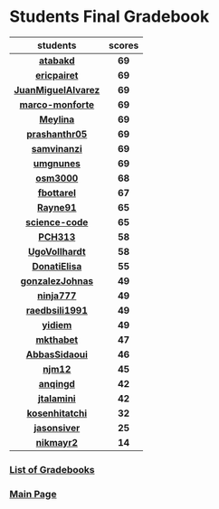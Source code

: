 # Students Final Gradebook

| students | scores |
| :---: | :---: |
| [**atabakd**](https://github.com/atabakd) | **69** |
| [**ericpairet**](https://github.com/ericpairet) | **69** |
| [**JuanMiguelAlvarez**](https://github.com/JuanMiguelAlvarez) | **69** |
| [**marco-monforte**](https://github.com/marco-monforte) | **69** |
| [**Meylina**](https://github.com/Meylina) | **69** |
| [**prashanthr05**](https://github.com/prashanthr05) | **69** |
| [**samvinanzi**](https://github.com/samvinanzi) | **69** |
| [**umgnunes**](https://github.com/umgnunes) | **69** |
| [**osm3000**](https://github.com/osm3000) | **68** |
| [**fbottarel**](https://github.com/fbottarel) | **67** |
| [**Rayne91**](https://github.com/Rayne91) | **65** |
| [**science-code**](https://github.com/science-code) | **65** |
| [**PCH313**](https://github.com/PCH313) | **58** |
| [**UgoVollhardt**](https://github.com/UgoVollhardt) | **58** |
| [**DonatiElisa**](https://github.com/DonatiElisa) | **55** |
| [**gonzalezJohnas**](https://github.com/gonzalezJohnas) | **49** |
| [**ninja777**](https://github.com/ninja777) | **49** |
| [**raedbsili1991**](https://github.com/raedbsili1991) | **49** |
| [**yidiem**](https://github.com/yidiem) | **49** |
| [**mkthabet**](https://github.com/mkthabet) | **47** |
| [**AbbasSidaoui**](https://github.com/AbbasSidaoui) | **46** |
| [**njm12**](https://github.com/njm12) | **45** |
| [**anqingd**](https://github.com/anqingd) | **42** |
| [**jtalamini**](https://github.com/jtalamini) | **42** |
| [**kosenhitatchi**](https://github.com/kosenhitatchi) | **32** |
| [**jasonsiver**](https://github.com/jasonsiver) | **25** |
| [**nikmayr2**](https://github.com/nikmayr2) | **14** |

### [List of Gradebooks](./gradebook.md)

### [Main Page](./README.md)
